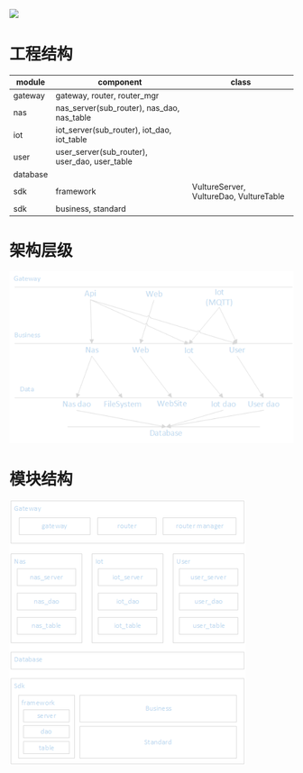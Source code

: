 [![](https://github.com/Mysterious-organization/Vulture-Station/workflows/build/badge.svg)](https://github.com/Mysterious-organization/Vulture-Station/actions)

# 工程结构

 module   | component                                     | class
 ---------|-----------------------------------------------|-------
 gateway  | gateway, router, router_mgr                   |
 nas      | nas_server(sub_router), nas_dao, nas_table    |
 iot      | iot_server(sub_router), iot_dao, iot_table    |
 user     | user_server(sub_router), user_dao, user_table |
 database |                                               |
 sdk      | framework                                     | VultureServer, VultureDao, VultureTable
 sdk      | business, standard                            |


# 架构层级

![层级图](./img/层级.png)

# 模块结构

![模块图](./img/模块.png)


